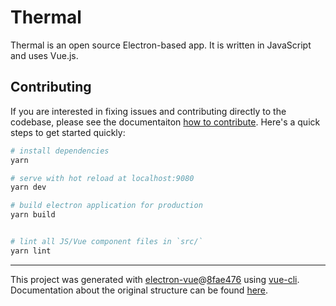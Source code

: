# Thermal

Thermal is an open source Electron-based app. It is written in JavaScript and uses Vue.js.

## Contributing

If you are interested in fixing issues and contributing directly to the codebase, please see the documentaiton [how to contribute](https://thermal.netlify.com/contribute). Here's a quick steps to get started quickly:

```sh
# install dependencies
yarn

# serve with hot reload at localhost:9080
yarn dev

# build electron application for production
yarn build


# lint all JS/Vue component files in `src/`
yarn lint
```

---

This project was generated with [electron-vue](https://github.com/SimulatedGREG/electron-vue)@[8fae476](https://github.com/SimulatedGREG/electron-vue/tree/8fae4763e9d225d3691b627e83b9e09b56f6c935) using [vue-cli](https://github.com/vuejs/vue-cli). Documentation about the original structure can be found [here](https://simulatedgreg.gitbooks.io/electron-vue/content/index.html).
